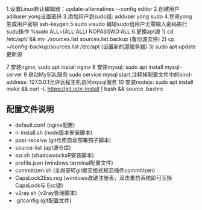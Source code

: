 1.设置Linux默认编辑器：update-alternatives --config editor
2.创建用户adduser yong设置密码
3.添加用户到sudo组: adduser yong sudo 
4.登录yong生成用户密钥 ssh-keygen
5.sudo visudo 编辑sudo组用户无需输入密码执行sudu操作 %sudo ALL=(ALL:ALL) NOPASSWD:ALL
6.更换apt源
    1) cd /etc/apt/ && mv ./sources.list sources.list.backup (备份源文件)
    2) cp ~/config-backup/sources.list /etc/apt (设置新的源服务器)
    3) sudo apt update 更新源

7 安装nginx; sudo apt install nginx
8 安装mysql; sudo apt install mysql-server
9 启动MySQL服务 sudo service mysql start,注释掉配置文件中的bind-address: 127.0.0.1允许远程主机访问mysql服务
10 安装nodejs:  sudo apt install make && curl -L https://git.io/n-install | bash && source .bashrc

## 配置文件说明
- default.conf (nginx配置)
- n-install.sh (node版本安装脚本)
- post-receive (git仓库自动部署钩子脚本)
- source-list (apt源仓库)
- ssr.sh (shadowsocksR安装脚本)
- profile.json (windows terminal配置文件)
- commitizen.sh (全局安转git提交格式规范插件commitizen)
- CapsLock2Esc.reg (windows改键注册表，双击重启系统即可互换 CapsLock与 Esc键)
- v2ray.sh (v2ray管理脚本)
- .gitconfig (git配置文件)
